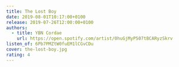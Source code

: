 ```yaml
---
title: The Lost Boy
date: 2019-08-01T10:17:00+0100
release: 2019-07-26T12:00:00+0100
authors:
  - title: YBN Cordae
    url: https://open.spotify.com/artist/0huGjMyP507tBCARyzSkrv
listen_of: 6Pb7PMZtW0fuEM1lCGvCDu
cover: the-lost-boy.jpg
rating: 4
---
```

